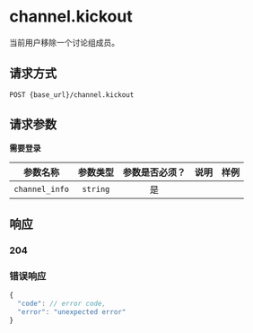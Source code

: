 # channel.kickout

当前用户移除一个讨论组成员。

## 请求方式

```
POST {base_url}/channel.kickout
```

## 请求参数

**需要登录**

| 参数名称 | 参数类型 | 参数是否必须？ | 说明 | 样例 |
|:--------:|:--------:|:--------------:|------|------|
| `channel_info` | `string` | 是 |  |  |

## 响应

### 204
### 错误响应

```javascript
{
  "code": // error code,
  "error": "unexpected error"
}
```

<!-- generated by gen_doc.js -->
